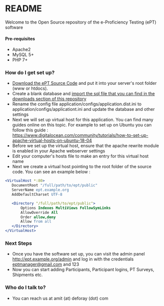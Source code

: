 # README #

Welcome to the Open Source repository of the e-Proficiency Testing (ePT) software

#### Pre-requisites
* Apache2
* MySQL 5+
* PHP 7+


### How do I get set up? ###

* [Download the ePT Source Code](https://github.com/deforay/ept/releases) and put it into your server's root folder (www or htdocs). 
* Create a blank database and [import the sql file that you can find in the downloads section of this repository](https://github.com/deforay/ept/releases)
* Rename the config file application/configs/application.dist.ini to application/configs/applicationt.ini and update the database and other settings
* Next we will set up virtual host for this application. You can find many guides online on this topic. For example to set up on Ubuntu you can follow this guide : https://www.digitalocean.com/community/tutorials/how-to-set-up-apache-virtual-hosts-on-ubuntu-18-04
* Before we set up the virtual host, ensure that the apache rewrite module is enabled in your Apache webserver settings
* Edit your computer's hosts file to make an entry for this virtual host name
* Next we create a virtual host pointing to the root folder of the source code. You can see an example below : 

```apache
<VirtualHost *:80>
   DocumentRoot "/full/path/to/ept/public"
   ServerName ept.example.org
   AddDefaultCharset UTF-8

   <Directory "/full/path/to/ept/public">
       Options Indexes MultiViews FollowSymLinks
       AllowOverride All
       Order allow,deny
       Allow from all
   </Directory>
</VirtualHost>
```

### Next Steps ###

* Once you have the software set up, you can visit the admin panel http://ept.example.org/admin and log in with the credentials eptmanager@gmail.com and 123
* Now you can start adding Participants, Participant logins, PT Surveys, Shipments etc.

### Who do I talk to? ###

* You can reach us at amit (at) deforay (dot) com
